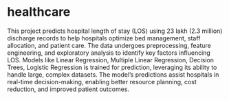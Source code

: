 # healthcare
This project predicts hospital length of stay (LOS) using 23 lakh (2.3 million) discharge records to help hospitals optimize bed management, staff allocation, and patient care. The data undergoes preprocessing, feature engineering, and exploratory analysis to identify key factors influencing LOS. Models like Linear Regression, Multiple Linear Regression, Decision Trees, Logistic Regression is trained for prediction, leveraging its ability to handle large, complex datasets. The model’s predictions assist hospitals in real-time decision-making, enabling better resource planning, cost reduction, and improved patient outcomes.
